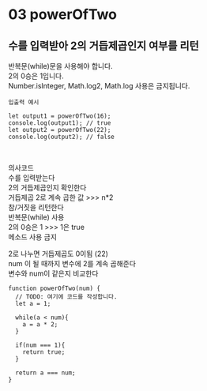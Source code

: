 # 03 powerOfTwo

## 수를 입력받아 2의 거듭제곱인지 여부를 리턴 <br/>

반복문(while)문을 사용해야 합니다.<br/>
2의 0승은 1입니다.<br/>
Number.isInteger, Math.log2, Math.log 사용은 금지됩니다.<br/>

```
입출력 예시

let output1 = powerOfTwo(16);
console.log(output1); // true
let output2 = powerOfTwo(22);
console.log(output2); // false
```
<br/>

의사코드 <br/>
수를 입력받는다<br/>
2의 거듭제곱인지 확인한다<br/>
거듭제곱 2로 계속 곱한 값 >>> n*2 <br/>
참/거짓을 리턴한다<br/>
반복문(while) 사용<br/>
2의 0승은 1 >>> 1은 true<br/>
메소드 사용 금지<br/>

2로 나누면 거듭제곱도 0이됨 (22)<br/>
num 이 될 때까지 변수에 2를 계속 곱해준다<br/>
변수와 num이 같은지 비교한다<br/>

```
function powerOfTwo(num) {
  // TODO: 여기에 코드를 작성합니다.
  let a = 1;

  while(a < num){
    a = a * 2;
  }

  if(num === 1){
    return true;
  }

  return a === num;
}
```